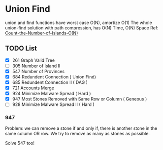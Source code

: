 # Union Find
union and find functions have worst case O(N), amortize O(1)
The whole union-find solution with path compression, has O(N) Time, O(N) Space
Ref: [Count-the-Number-of-Islands-O(N)](https://leetcode.com/problems/most-stones-removed-with-same-row-or-column/discuss/197668/Count-the-Number-of-Islands-O(N))

## TODO List

- [x] 261  Graph Valid Tree
- [ ] 305  Number of Island II
- [x] 547  Number of Provinces
- [x] 684  Redundent Connection ( Union Find)
- [x] 685  Redundent Connection II ( DAG )
- [x] 721  Accounts Merge
- [x] 924 Minimize Malware Spread ( Hard )
- [x] 947  Most Stones Removed with Same Row or Column ( Geneous )
- [ ] 928 Minimize Malware Spread II ( Hard )

### 947
Problem:
we can remove a stone if and only if,
there is another stone in the same column OR row. We try to remove as many as stones as possible.

Solve 547 too!
